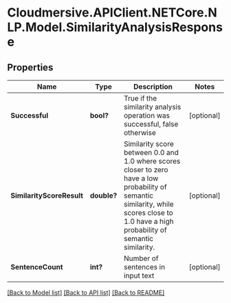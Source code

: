 # Cloudmersive.APIClient.NETCore.NLP.Model.SimilarityAnalysisResponse
## Properties

Name | Type | Description | Notes
------------ | ------------- | ------------- | -------------
**Successful** | **bool?** | True if the similarity analysis operation was successful, false otherwise | [optional] 
**SimilarityScoreResult** | **double?** | Similarity score between 0.0 and 1.0 where scores closer to zero have a low probability of semantic similarity, while scores close to 1.0 have a high probability of semantic similarity. | [optional] 
**SentenceCount** | **int?** | Number of sentences in input text | [optional] 

[[Back to Model list]](../README.md#documentation-for-models) [[Back to API list]](../README.md#documentation-for-api-endpoints) [[Back to README]](../README.md)

